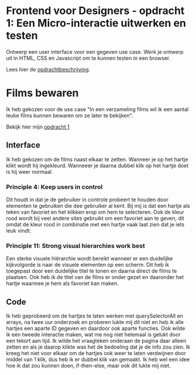 # Frontend voor Designers - opdracht 1: Een Micro-interactie uitwerken en testen

Ontwerp een user interface voor een gegeven use case. Werk je ontwerp uit in HTML, CSS en Javascript om te kunnen testen in een browser.

Lees hier de [opdrachtbeschrijving](./opdrachtbeschrijving.md).


# Films bewaren
Ik heb gekozen voor de use case "In een verzameling films wil ik een aantal leuke films kunnen bewaren om ze later te bekijken". 

Bekijk hier mijn [opdracht 1](https://francescramer.github.io/frontend-voor-designers-2021/opdracht1/opdracht-v2)


## Interface
Ik heb gekozen om de films naast elkaar te zetten. Wanneer je op het hartje klikt wordt hij ingekleurd. Wanneeer je daarna dubbel klik op het hartje doet is hij weer normaal. 

### Principle 4: Keep users in control
Dit houdt in dat je de gebruiker in controle probeert te houden door elementen te gebruiken die dee gebruiker al kent. Bij mij is dat een hartje als teken van favoriet en het klikken erop om hem te selecteren. Ook de kleur rood wordt bij veel andere sites gebruikt om een favoriet aan te geven, dit omdat de kleur rood in combinatie met een hartje vaak laat zien dat je iets leuk vindt. 

### Principle 11: Strong visual hierarchies work best
Een sterke visuele hiërarchie wordt bereikt wanneer er een duidelijke kijkvolgorde is naar de visuele elementen op een scherm. Dit heb ik toegepast door een duidelijke titel te tonen en daarna direct de films te plaatsen. Ook heb ik de titel van de films er onder gezet en daaronder het hartje waarmee je hem als favoriet kan maken.


## Code
Ik heb geprobeerd om de hartjes te laten werken met querySelectorAll en arrays, na twee uur onderzoek en proberen lukte mij dit niet en heb ik alle hartjes een aparte ID gegeven en daardoor ook aparte functies. Ook wilde ik een tweede interactie maken, wat me nog niet helemaal is gelukt door een tekort aan tijd. Ik wilde het vraagteken onderaan de pagina daar alleen zetten en als je daarop klikte was het de bedoeling dat je de info zou zien. Ik kreeg het niet voor elkaar om de hartjes ook weer te laten verdwijnen door middel van 1 klik, dus heb ik er dubbel klik van gemaakt. Ik heb wel een idee hoe ik dat zou kunnen doen, if-then-else, maar ook dit lukte mij niet.












